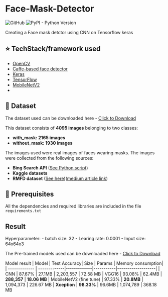 # Face-Mask-Detector
![GitHub](https://img.shields.io/github/license/mashape/apistatus.svg)
![PyPI - Python Version](https://img.shields.io/pypi/pyversions/Django.svg)

Creating a Face mask detctor using CNN on Tensorflow keras
## :star: TechStack/framework used

- [OpenCV](https://opencv.org/)
- [Caffe-based face detector](https://caffe.berkeleyvision.org/)
- [Keras](https://keras.io/)
- [TensorFlow](https://www.tensorflow.org/)
- [MobileNetV2](https://arxiv.org/abs/1801.04381)
- 
## :file_folder: Dataset
The dataset used can be downloaded here - [Click to Download](https://drive.google.com/file/d/1L_3kDRWL24iecb4IvxvjF_npdmzWzSWW)

This dataset consists of __4095 images__ belonging to two classes:
*	__with_mask: 2165 images__
*	__without_mask: 1930 images__

The images used were real images of faces wearing masks. The images were collected from the following sources:

* __Bing Search API__ ([See Python script](https://github.com/ombhatia99/Face-Mask-Detector/blob/main/search.py))
* __Kaggle datasets__ 
* __RMFD dataset__ ([See here](https://github.com/X-zhangyang/Real-World-Masked-Face-Dataset))([medium article link](https://medium.com/the-programming-hub/wolrds-most-complete-masked-face-recognition-dataset-is-for-free-10d780eed512))

## :key: Prerequisites

All the dependencies and required libraries are included in the file <code>requirements.txt</code> 
## Result
Hyperparameter: 
    - batch size: 32
    - Learing rate: 0.0001
    - Input size: 64x64x3

The Pre-trained models used can be downloaded here - [Click to Download](https://drive.google.com/file/d/1IzX6C0Sn-SJyFOdfFCrylvAbe8XnRdi8)

Model result
| Model         | Test Accuracy| Size        | Params    | Memory consumption|
| ------------- | -------------|-------------|-----------|-------------------|
| CNN           |  87.67%      | 27.1MB      | 2,203,557 | 72.58 MB
| VGG16         |  93.08%      | 62.4MB      | **288,357**    | **18.06 MB**
| MobileNetV2 (fine tune)  |  97.33%      | **20.8MB**  | 1,094,373 | 226.67 MB
| **Xception**  | **98.33%**   | 96.6MB      | 1,074,789 | 368.18 MB

